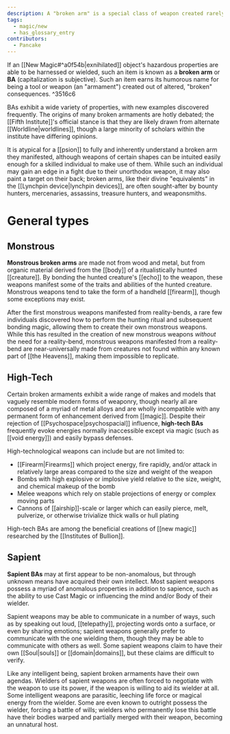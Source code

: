 ```yaml
---
description: A "broken arm" is a special class of weapon created rarely (out of nothing) by reality-bending.
tags:
  - magic/new
  - has_glossary_entry
contributors:
  - Pancake
---
```



If an [[New Magic#^a0f54b|exnihilated]] object's hazardous properties are able to be harnessed or wielded, such an item is known as a **broken arm** or **BA** (capitalization is subjective).  Such an item earns its humorous name for being a tool or weapon (an "armament") created out of altered, "broken" consequences. ^3516c6

BAs exhibit a wide variety of properties, with new examples discovered frequently. The origins of many broken armaments are hotly debated; the [[Fifth Institute]]'s official stance is that they are likely drawn from alternate [[Worldline|worldlines]], though a large minority of scholars within the institute have differing opinions.

It is atypical for a [[psion]] to fully and inherently understand a broken arm they manifested, although weapons of certain shapes can be intuited easily enough for a skilled individual to make use of them. While such an individual may gain an edge in a fight due to their unorthodox weapon, it may also paint a target on their back; broken arms, like their divine "equivalents" in the [[Lynchpin device|lynchpin devices]], are often sought-after by bounty hunters, mercenaries, assassins, treasure hunters, and weaponsmiths.

# General types
## Monstrous

**Monstrous broken arms** are made not from wood and metal, but from organic material derived from the [[body]] of a ritualistically hunted [[creature]]. By bonding the hunted creature's [[echo]] to the weapon, these weapons manifest some of the traits and abilities of the hunted creature. Monstrous weapons tend to take the form of a handheld [[firearm]], though some exceptions may exist.

After the first monstrous weapons manifested from reality-bends, a rare few individuals discovered how to perform the hunting ritual and subsequent bonding magic, allowing them to create their own monstrous weapons. While this has resulted in the creation of new monstrous weapons *without* the need for a reality-bend, monstrous weapons manifested from a reality-bend are near-universally made from creatures not found within any known part of [[the Heavens]], making them impossible to replicate.
## High-Tech

Certain broken armaments exhibit a wide range of makes and models that vaguely resemble modern forms of weaponry, though nearly all are composed of a myriad of metal alloys and are wholly incompatible with any permanent form of enhancement derived from [[magic]]. Despite their rejection of [[Psychospace|psychospacial]] influence, **high-tech BAs** frequently evoke energies normally inaccessible except via magic (such as [[void energy]]) and easily bypass defenses. 

High-technological weapons can include but are not limited to:
- [[Firearm|Firearms]] which project energy, fire rapidly, and/or attack in relatively large areas compared to the size and weight of the weapon
- Bombs with high explosive or implosive yield relative to the size, weight, and chemical makeup of the bomb
- Melee weapons which rely on stable projections of energy or complex moving parts
- Cannons of [[airship]]-scale or larger which can easily pierce, melt, pulverize, or otherwise trivialize thick walls or hull plating

High-tech BAs are among the beneficial creations of [[new magic]] researched by the [[Institutes of Bullion]].
## Sapient

**Sapient BAs** may at first appear to be non-anomalous, but through unknown means have acquired their own intellect. Most sapient weapons possess a myriad of anomalous properties in addition to sapience, such as the ability to use Cast Magic or influencing the mind and/or Body of their wielder.

Sapient weapons may be able to communicate in a number of ways, such as by speaking out loud, [[telepathy]], projecting words onto a surface, or even by sharing emotions; sapient weapons generally prefer to communicate with the one wielding them, though they may be able to communicate with others as well. Some sapient weapons claim to have their own [[Soul|souls]] or [[domain|domains]], but these claims are difficult to verify. 

Like any intelligent being, sapient broken armaments have their own agendas. Wielders of sapient weapons are often forced to negotiate with the weapon to use its power, if the weapon is willing to aid its wielder at all. Some intelligent weapons are parasitic, leeching life force or magical energy from the wielder. Some are even known to outright possess the wielder, forcing a battle of wills; wielders who permanently lose this battle have their bodies warped and partially merged with their weapon, becoming an unnatural host.
